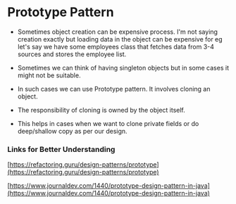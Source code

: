 # Prototype Pattern

- Sometimes object creation can be expensive process. I'm not saying creation exactly but 
loading data in the object can be expensive for eg let's say we have some employees class
that fetches data from 3-4 sources and stores the employee list. 

- Sometimes we can think of having singleton objects but in some cases it might not be suitable.

- In such cases we can use Prototype pattern. It involves cloning an object.

- The responsibility of cloning is owned by the object itself.

- This helps in cases when we want to clone private fields or do deep/shallow copy as per our design.

### Links for Better Understanding

[https://refactoring.guru/design-patterns/prototype](https://refactoring.guru/design-patterns/prototype)

[https://www.journaldev.com/1440/prototype-design-pattern-in-java](https://www.journaldev.com/1440/prototype-design-pattern-in-java)